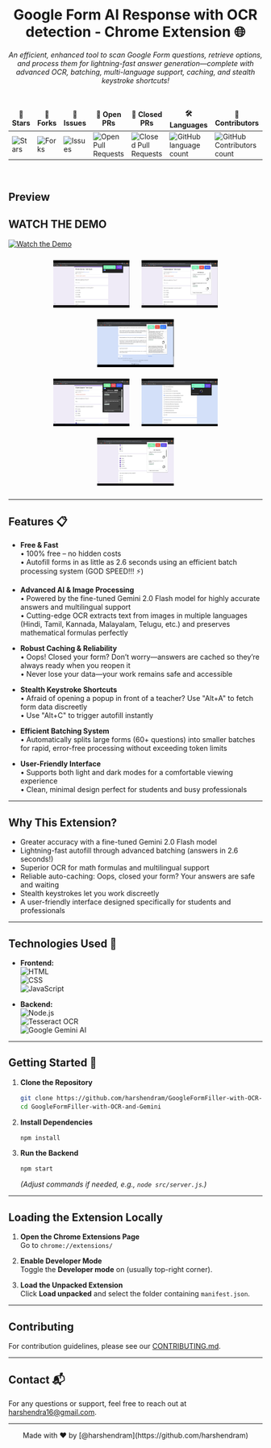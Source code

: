 <div align="center">

# **Google Form AI Response with OCR detection - Chrome Extension** 🌐

*An efficient, enhanced tool to scan Google Form questions, retrieve options, and process them for lightning-fast answer generation—complete with advanced OCR, batching, multi-language support, caching, and stealth keystroke shortcuts!*

</div>

<div align="center">
<br>

<table align="center">
    <thead align="center">
        <tr>
            <td><b>🌟 Stars</b></td>
            <td><b>🍴 Forks</b></td>
            <td><b>🐛 Issues</b></td>
            <td><b>🔔 Open PRs</b></td>
            <td><b>🔕 Closed PRs</b></td>
            <td><b>🛠️ Languages</b></td>
            <td><b>👥 Contributors</b></td>
        </tr>
     </thead>
    <tbody>
         <tr>
            <td><img alt="Stars" src="https://img.shields.io/github/stars/harshendram/GoogleFormFiller-with-OCR-and-Gemini?style=flat&logo=github"/></td>
            <td><img alt="Forks" src="https://img.shields.io/github/forks/harshendram/GoogleFormFiller-with-OCR-and-Gemini?style=flat&logo=github"/></td>
            <td><img alt="Issues" src="https://img.shields.io/github/issues/harshendram/GoogleFormFiller-with-OCR-and-Gemini?style=flat&logo=github"/></td>
            <td><img alt="Open Pull Requests" src="https://img.shields.io/github/issues-pr/harshendram/GoogleFormFiller-with-OCR-and-Gemini?style=flat&logo=github"/></td>
            <td><img alt="Closed Pull Requests" src="https://img.shields.io/github/issues-pr-closed/harshendram/GoogleFormFiller-with-OCR-and-Gemini?style=flat&color=critical&logo=github"/></td>
            <td><img alt="GitHub language count" src="https://img.shields.io/github/languages/count/harshendram/GoogleFormFiller-with-OCR-and-Gemini?style=flat&color=green&logo=github"></td>
            <td><img alt="GitHub Contributors count" src="https://img.shields.io/github/contributors/harshendram/GoogleFormFiller-with-OCR-and-Gemini?style=flat&color=blue&logo=github"/></td>
        </tr>
    </tbody>
</table>
</div>
<br>

## Preview

## WATCH THE DEMO

[![Watch the Demo](https://img.youtube.com/vi/8oD3TRyddpQ/hqdefault.jpg)](https://youtu.be/8oD3TRyddpQ?si=pml-lF20EHBY-8hd)


<div align="center">
  <img src="assets/banner1.png" alt="Banner 1" width="30%" style="margin:10px;">
  <img src="assets/banner2.png" alt="Banner 2" width="30%" style="margin:10px;">
  <img src="assets/banner3.png" alt="Banner 3" width="30%" style="margin:10px;">
  <br>
  <img src="assets/caching.png" alt="Banner 4" width="30%" style="margin:10px;">
  <img src="assets/banner5.png" alt="Banner 5" width="30%" style="margin:10px;">
  <img src="assets/banner6.png" alt="Banner 6" width="30%" style="margin:10px;">
</div>

---

## Features 📋

- **Free & Fast**  
  • 100% free – no hidden costs  
  • Autofill forms in as little as 2.6 seconds using an efficient batch processing system (GOD SPEED!!! ⚡️)

- **Advanced AI & Image Processing**  
  • Powered by the fine-tuned Gemini 2.0 Flash model for highly accurate answers and multilingual support  
  • Cutting-edge OCR extracts text from images in multiple languages (Hindi, Tamil, Kannada, Malayalam, Telugu, etc.) and preserves mathematical formulas perfectly

- **Robust Caching & Reliability**  
  • Oops! Closed your form? Don’t worry—answers are cached so they’re always ready when you reopen it  
  • Never lose your data—your work remains safe and accessible

- **Stealth Keystroke Shortcuts**  
  • Afraid of opening a popup in front of a teacher? Use "Alt+A" to fetch form data discreetly  
  • Use "Alt+C" to trigger autofill instantly

- **Efficient Batching System**  
  • Automatically splits large forms (60+ questions) into smaller batches for rapid, error-free processing without exceeding token limits

- **User-Friendly Interface**  
  • Supports both light and dark modes for a comfortable viewing experience  
  • Clean, minimal design perfect for students and busy professionals

---

## Why This Extension?

- Greater accuracy with a fine-tuned Gemini 2.0 Flash model  
- Lightning-fast autofill through advanced batching (answers in 2.6 seconds!)  
- Superior OCR for math formulas and multilingual support  
- Reliable auto-caching: Oops, closed your form? Your answers are safe and waiting  
- Stealth keystrokes let you work discreetly  
- A user-friendly interface designed specifically for students and professionals

---

## Technologies Used 🔧

- **Frontend:**  
  ![HTML](https://img.shields.io/badge/HTML-E34F26?style=for-the-badge&logo=html5&logoColor=white)  
  ![CSS](https://img.shields.io/badge/CSS-1572B6?style=for-the-badge&logo=css3&logoColor=white)  
  ![JavaScript](https://img.shields.io/badge/JavaScript-F7DF1E?style=for-the-badge&logo=javascript&logoColor=black)

- **Backend:**  
  ![Node.js](https://img.shields.io/badge/Node.js-43853D?style=for-the-badge&logo=node.js&logoColor=white)  
  ![Tesseract OCR](https://img.shields.io/badge/Tesseract_OCR-5d5d5d?style=for-the-badge&logo=tesseract&logoColor=white)  
  ![Google Gemini AI](https://img.shields.io/badge/Google_Gemini_AI-4285F4?style=for-the-badge&logo=google&logoColor=white)

---

## Getting Started 🚀

1. **Clone the Repository**  
   ```bash
   git clone https://github.com/harshendram/GoogleFormFiller-with-OCR-and-Gemini.git
   cd GoogleFormFiller-with-OCR-and-Gemini
   ```

2. **Install Dependencies**  
   ```bash
   npm install
   ```

3. **Run the Backend**  
   ```bash
   npm start
   ```
   *(Adjust commands if needed, e.g., `node src/server.js`.)*

---

## Loading the Extension Locally

1. **Open the Chrome Extensions Page**  
   Go to `chrome://extensions/`

2. **Enable Developer Mode**  
   Toggle the **Developer mode** on (usually top-right corner).

3. **Load the Unpacked Extension**  
   Click **Load unpacked** and select the folder containing `manifest.json`.

---

## Contributing

For contribution guidelines, please see our [CONTRIBUTING.md](CONTRIBUTING.md).

---

## Contact 📬

For any questions or support, feel free to reach out at [harshendra16@gmail.com](mailto:harshendra16@gmail.com).

---

<div align="center">
Made with ❤️ by [@harshendram](https://github.com/harshendram)
</div>
